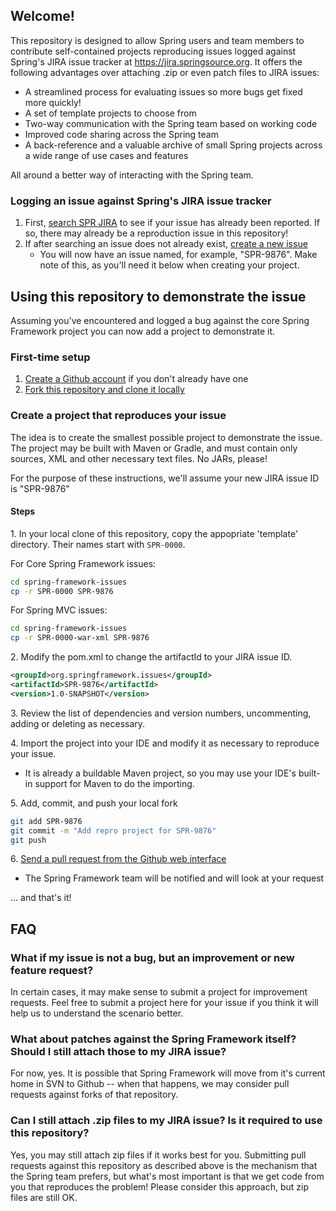 ## Welcome!

This repository is designed to allow Spring users and team members to contribute self-contained projects reproducing issues logged against Spring's JIRA issue tracker at https://jira.springsource.org.  It offers the following advantages over attaching .zip or even patch files to JIRA issues:

* A streamlined process for evaluating issues so more bugs get fixed more quickly!
* A set of template projects to choose from
* Two-way communication with the Spring team based on working code
* Improved code sharing across the Spring team
* A back-reference and a valuable archive of small Spring projects across a wide range of use cases and features

All around a better way of interacting with the Spring team.


### Logging an issue against Spring's JIRA issue tracker

1. First, [search SPR JIRA](https://jira.springframework.org/browse/SPR) to see if your issue has already been reported. If so, there may already be a reproduction issue in this repository!
1. If after searching an issue does not already exist, [create a new issue](https://jira.springsource.org/secure/CreateIssue!default.jspa)
    * You will now have an issue named, for example, "SPR-9876".  Make note of this, as you'll need it below when creating your project.


## Using this repository to demonstrate the issue

Assuming you've encountered and logged a bug against the core Spring Framework project you can now add a project to demonstrate it. 

### First-time setup

1. [Create a Github account](https://github.com/signup/free) if you don't already have one
1. [Fork this repository and clone it locally](http://help.github.com/fork-a-repo/)

### Create a project that reproduces your issue

The idea is to create the smallest possible project to demonstrate the issue.  The project may be built with Maven or Gradle, and must contain only sources, XML and other necessary text files.  No JARs, please!

For the purpose of these instructions, we'll assume your new JIRA issue ID is "SPR-9876"

#### Steps

1\. In your local clone of this repository, copy the appopriate 'template' directory. Their names start with `SPR-0000`.

For Core Spring Framework issues:

```bash
cd spring-framework-issues
cp -r SPR-0000 SPR-9876
```

For Spring MVC issues:

```bash
cd spring-framework-issues
cp -r SPR-0000-war-xml SPR-9876
```

2\. Modify the pom.xml to change the artifactId to your JIRA issue ID.

```xml
<groupId>org.springframework.issues</groupId>
<artifactId>SPR-9876</artifactId>
<version>1.0-SNAPSHOT</version>
```

3\. Review the list of dependencies and version numbers, uncommenting, adding or deleting as necessary.


4\. Import the project into your IDE and modify it as necessary to reproduce your issue.

* It is already a buildable Maven project, so you may use your IDE's built-in support for Maven to do the importing.

5\. Add, commit, and push your local fork

```bash
git add SPR-9876
git commit -m "Add repro project for SPR-9876"
git push
```

6\. [Send a pull request from the Github web interface](http://help.github.com/send-pull-requests/)

* The Spring Framework team will be notified and will look at your request

... and that's it!

## FAQ

### What if my issue is not a bug, but an improvement or new feature request?

In certain cases, it may make sense to submit a project for improvement requests.  Feel free to submit a project here for your issue if you think it will help us to understand the scenario better.

### What about patches against the Spring Framework itself? Should I still attach those to my JIRA issue?

For now, yes.  It is possible that Spring Framework will move from it's current home in SVN to Github -- when that happens, we may consider pull requests against forks of that repository.

### Can I still attach .zip files to my JIRA issue?  Is it required to use this repository?

Yes, you may still attach zip files if it works best for you.  Submitting pull requests against this repository as described above is the mechanism that the Spring team prefers, but what's most important is that we get code from you that reproduces the problem!  Please consider this approach, but zip files are still OK.
